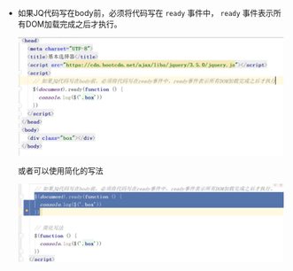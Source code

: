 + 如果JQ代码写在body前，必须将代码写在 `ready` 事件中， `ready` 事件表示所有DOM加载完成之后才执行。

  ![image-20210305184305065](https://raw.githubusercontent.com/smallzhong/picgo-pic-bed/master/image-20210305184305065.png)

  或者可以使用简化的写法

  ![image-20210305184558235](https://raw.githubusercontent.com/smallzhong/picgo-pic-bed/master/image-20210305184558235.png)

